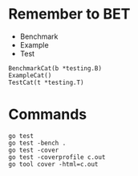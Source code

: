 # Remember to BET
- Benchmark
- Example
- Test

```
BenchmarkCat(b *testing.B)
ExampleCat()
TestCat(t *testing.T)
```

# Commands



```
go test
go test -bench .
go test -cover
go test -coverprofile c.out
go tool cover -html=c.out
```
